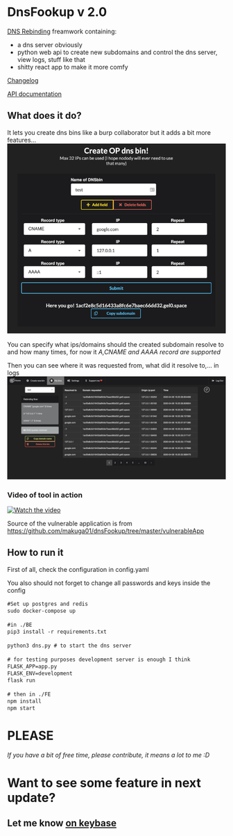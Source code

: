 # DnsFookup v 2.0
[DNS Rebinding](https://en.wikipedia.org/wiki/DNS_rebinding) freamwork containing:
 - a dns server obviously
 - python web api to create new subdomains and control the dns server, view logs, stuff like that
 - shitty react app to make it more comfy

 [Changelog](./CHANGELOG.md)
 
 [API documentation](./API.md)

## What does it do?
It lets you create dns bins like a burp collaborator
but it adds a bit more features...
![create new dnsbin](.images/create.png)

You can specify what ips/domains should the created subdomain resolve to and how many times, for now it *A,CNAME and AAAA record are supported*

Then you can see where it was requested from, what did it resolve to,... in logs
![create new dnsbin](.images/logs.png)



### Video of tool in action

[![Watch the video](https://img.youtube.com/vi/jP_bFUdDVRQ/maxresdefault.jpg)](https://youtu.be/jP_bFUdDVRQ)

Source of the vulnerable application is from https://github.com/makuga01/dnsFookup/tree/master/vulnerableApp

## How to run it

First of all, check the configuration in config.yaml


You also should not forget to change all passwords and keys inside the config


```
#Set up postgres and redis
sudo docker-compose up

#in ./BE
pip3 install -r requirements.txt

python3 dns.py # to start the dns server

# for testing purposes development server is enough I think
FLASK_APP=app.py
FLASK_ENV=development
flask run

# then in ./FE
npm install
npm start
```


# PLEASE

*If you have a bit of free time, please contribute, it means a lot to me :D*

# Want to see some feature in next update?
## Let me know [on keybase](https://keybase.io/gel0)
